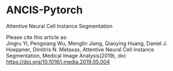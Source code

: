 # ANCIS-Pytorch
Attentive Neural Cell Instance Segmentation

Please  cite  this  article  as:  
Jingru Yi,  Pengxiang Wu,  Menglin Jiang,  Qiaoying Huang, Daniel J. Hoeppner, Dimitris N. Metaxas, Attentive Neural Cell Instance Segmentation, Medical Image Analysis(2019), 
doi: https://doi.org/10.1016/j.media.2019.05.004
 
